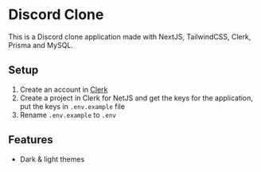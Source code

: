 # Discord Clone

This is a Discord clone application made with NextJS, TailwindCSS, Clerk, Prisma and MySQL.

## Setup

1. Create an account in <a href='https://clerk.com/'> Clerk</a>
2. Create a project in Clerk for NetJS and get the keys for the application, put the keys in `.env.example` file
3. Rename `.env.example` to `.env`

## Features

* Dark & light themes